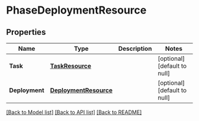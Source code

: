 # PhaseDeploymentResource

## Properties
Name | Type | Description | Notes
------------ | ------------- | ------------- | -------------
**Task** | [**TaskResource**](TaskResource.md) |  | [optional] [default to null]
**Deployment** | [**DeploymentResource**](DeploymentResource.md) |  | [optional] [default to null]

[[Back to Model list]](../README.md#documentation-for-models) [[Back to API list]](../README.md#documentation-for-api-endpoints) [[Back to README]](../README.md)


